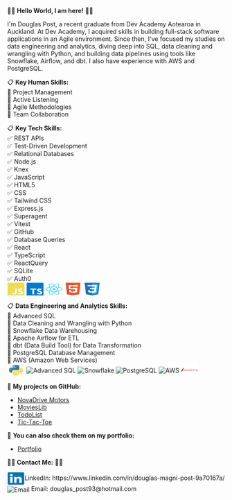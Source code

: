 🚀🚀 <b>Hello World, I am here!</b> 🚀🚀

<p>I'm Douglas Post, a recent graduate from Dev Academy Aotearoa in Auckland. At Dev Academy, I acquired skills in building full-stack software applications in an Agile environment. Since then, I've focused my studies on data engineering and analytics, diving deep into SQL, data cleaning and wrangling with Python, and building data pipelines using tools like Snowflake, Airflow, and dbt. I also have experience with AWS and PostgreSQL.</p>

📋 <b>Key Human Skills:</b>  
🔹 Project Management  
🔹 Active Listening  
🔹 Agile Methodologies  
🔹 Team Collaboration  

📋 <b>Key Tech Skills:</b>  
✅ REST APIs  
✅ Test-Driven Development  
✅ Relational Databases  
✅ Node.js  
✅ Knex  
✅ JavaScript  
✅ HTML5  
✅ CSS  
✅ Tailwind CSS  
✅ Express.js  
✅ Superagent  
✅ Vitest  
✅ GitHub  
✅ Database Queries  
✅ React  
✅ TypeScript  
✅ ReactQuery  
✅ SQLite  
✅ Auth0  
<img align="center" alt="JavaScript" height="30" width="40" src="https://raw.githubusercontent.com/devicons/devicon/master/icons/javascript/javascript-plain.svg">
<img align="center" alt="TypeScript" height="30" width="40" src="https://raw.githubusercontent.com/devicons/devicon/master/icons/typescript/typescript-plain.svg">
<img align="center" alt="React" height="30" width="40" src="https://raw.githubusercontent.com/devicons/devicon/master/icons/react/react-original.svg">
<img align="center" alt="HTML5" height="30" width="40" src="https://raw.githubusercontent.com/devicons/devicon/master/icons/html5/html5-original.svg">
<img align="center" alt="CSS3" height="30" width="40" src="https://raw.githubusercontent.com/devicons/devicon/master/icons/css3/css3-original.svg">




📋 <b>Data Engineering and Analytics Skills:</b>  
🔸 Advanced SQL  
🔸 Data Cleaning and Wrangling with Python  
🔸 Snowflake Data Warehousing  
🔸 Apache Airflow for ETL  
🔸 dbt (Data Build Tool) for Data Transformation  
🔸 PostgreSQL Database Management  
🔸 AWS (Amazon Web Services)  
<img align="center" alt="Python" height="30" width="40" src="https://raw.githubusercontent.com/devicons/devicon/master/icons/python/python-original.svg">
<img align="center" alt="Advanced SQL" height="30" width="40" src="https://img.icons8.com/color/48/000000/sql.png">
<img align="center" alt="Snowflake" height="30" width="40" src="https://img.icons8.com/color/48/000000/snowflake.png">
<img align="center" alt="PostgreSQL" height="30" width="40" src="https://img.icons8.com/color/48/000000/postgreesql.png">
<img align="center" alt="AWS" height="30" width="40" src="https://img.icons8.com/color/48/000000/amazon-web-services.png">
<img align="center" alt="Airflow" height="30" width="40" src="https://raw.githubusercontent.com/devicons/devicon/master/icons/apache/apache-original-wordmark.svg">


🔎 <b>My projects on GitHub:</b>  
- [NovaDrive Motors](https://github.com/DouglasMagni/NovaDrive-Motors)  
- [MoviesLib](https://github.com/DouglasMagni/MoviesLib)  
- [TodoList](https://github.com/DouglasMagni/TodoList)  
- [Tic-Tac-Toe](https://github.com/DouglasMagni/tic-tac-toe)  



🔎 <b>You can also check them on my portfolio:</b>  
- [Portfolio](https://douglasmagni.github.io/Portfolio/)

🚀🚀 <b>Contact Me:</b> 🚀🚀
<div><img align="center" alt="LinkedIn" height="30" width="40" src="https://raw.githubusercontent.com/devicons/devicon/master/icons/linkedin/linkedin-original.svg">LinkedIn: https://www.linkedin.com/in/douglas-magni-post-9a70167a/
</div>
<div><img align="center" alt="Email" height="30" width="30" src="https://img.icons8.com/color/48/000000/ms-outlook.png">    Email: douglas_post93@hotmail.com

</div>
